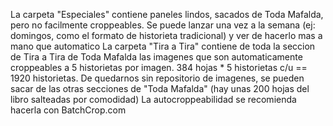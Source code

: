 La carpeta "Especiales" contiene paneles lindos, sacados de Toda Mafalda, pero no facilmente croppeables. Se puede lanzar una vez a la semana (ej: domingos, como el formato de historieta tradicional) y ver de hacerlo mas a mano que automatico
La carpeta "Tira a Tira" contiene de toda la seccion de Tira a Tira de Toda Mafalda las imagenes que son automaticamente croppeables a 5 historietas por imagen. 384 hojas * 5 historietas c/u == 1920 historietas. De quedarnos sin repositorio de imagenes, se pueden sacar de las otras secciones de "Toda Mafalda" (hay unas 200 hojas del libro salteadas por comodidad)
La autocroppeabilidad se recomienda hacerla con BatchCrop.com